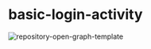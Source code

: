 # basic-login-activity

![repository-open-graph-template](https://user-images.githubusercontent.com/84614724/119655944-c14df800-be47-11eb-8d64-d30ad424fefa.png)
